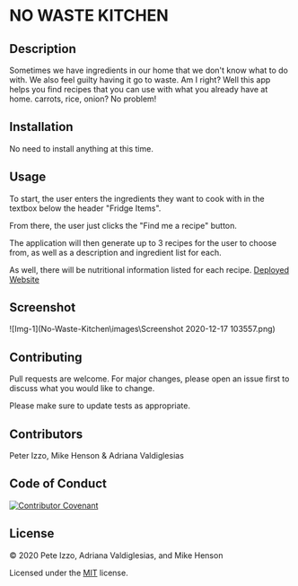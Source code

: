 # NO WASTE KITCHEN

## Description
Sometimes we have ingredients in our home that we don't know what to do with. We also feel guilty having it go to waste. Am I right? Well this app helps you find recipes that you can use with what you already have at home. carrots, rice, onion? No problem!  

## Installation
No need to install anything at this time. 

## Usage

To start, the user enters the ingredients they want to cook with in the textbox below the header "Fridge Items".

From there, the user just clicks the "Find me a recipe" button.

The application will then generate up to 3 recipes for the user to choose from, as well as a description and ingredient list for each.

As well, there will be nutritional information listed for each recipe.
[Deployed Website](https://adrianavv1.github.io/No-Waste-Kitchen/)
## Screenshot
![Img-1](No-Waste-Kitchen\images\Screenshot 2020-12-17 103557.png)





## Contributing
Pull requests are welcome. For major changes, please open an issue first to discuss what you would like to change.

Please make sure to update tests as appropriate.

## Contributors

Peter Izzo, Mike Henson & Adriana Valdiglesias

## Code of Conduct

[![Contributor Covenant](https://img.shields.io/badge/Contributor%20Covenant-v2.0%20adopted-ff69b4.svg)](code_of_conduct.md)  

## License

&copy; 2020 Pete Izzo, Adriana Valdiglesias, and Mike Henson

Licensed under the [MIT](LICENSE.txt) license.
